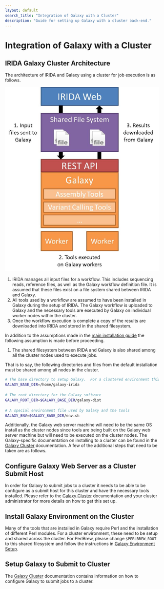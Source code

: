 ```yaml
---
layout: default
search_title: "Integration of Galaxy with a Cluster"
description: "Guide for setting up Galaxy with a cluster back-end."
---
```


Integration of Galaxy with a Cluster
====================================

IRIDA Galaxy Cluster Architecture
---------------------------------

The architecture of IRIDA and Galaxy using a cluster for job execution is as follows.

![irida-galaxy-cluster.jpg][]

1. IRIDA manages all input files for a workflow.  This includes sequencing reads, reference files, as well as the Galaxy workflow definition file.  It is assumed that these files exist on a file system shared between IRIDA and Galaxy.
2. All tools used by a workflow are assumed to have been installed in Galaxy during the setup of IRIDA.  The Galaxy workflow is uploaded to Galaxy and the necessary tools are executed by Galaxy on individual worker nodes within the cluster.
3. Once the workflow execution is complete a copy of the results are downloaded into IRIDA and stored in the shared filesystem.

In addition to the assumptions made in the [main installation guide][] the following assumption is made before proceeding.

1. The shared filesystem between IRIDA and Galaxy is also shared among all the cluster nodes used to execute jobs.

That is to say, the following directories and files from the default installation must be shared among all nodes in the cluster.

```bash
# The base directory to setup Galaxy.  For a clustered environment this must be shared across all nodes of the cluster.
GALAXY_BASE_DIR=/home/galaxy-irida

# The root directory for the Galaxy software
GALAXY_ROOT_DIR=$GALAXY_BASE_DIR/galaxy-dist

# A special environment file used by Galaxy and the tools
GALAXY_ENV=$GALAXY_BASE_DIR/env.sh
```

Additionally, the Galaxy web server machine will need to be the same OS install as the cluster nodes since tools are being built on the Galaxy web server machine but will need to be executed on the cluster nodes.  The Galaxy-specific documentation on installing to a cluster can be found in the [Galaxy Cluster][] documentation.  A few of the additional steps that need to be taken are as follows.

Configure Galaxy Web Server as a Cluster Submit Host
--------------------------------------------------

In order for Galaxy to submit jobs to a cluster it needs to be able to be configure as a submit host for this cluster and have the necessary tools installed.  Please refer to the [Galaxy Cluster][] documentation and your cluster administrator for more details on how to get this set up.

Install Galaxy Environment on the Cluster
-----------------------------------------

Many of the tools that are installed in Galaxy require Perl and the installation of different Perl modules.  For a cluster environment, these need to be setup and shared across the cluster.  For PerlBrew, please change `$PERLBREW_ROOT` to this shared filesystem and follow the instructions in [Galaxy Environment Setup][].

Setup Galaxy to Submit to Cluster
---------------------------------

The [Galaxy Cluster][] documentation contains information on how to configure Galaxy to submit jobs to a cluster.

[main installation guide]: README.md
[Galaxy Cluster]: https://wiki.galaxyproject.org/Admin/Config/Performance/Cluster
[Galaxy Environment Setup]: ../environment
[PerlBrew]: http://perlbrew.pl/
[irida-galaxy-cluster.jpg]: images/irida-galaxy-cluster.jpg
